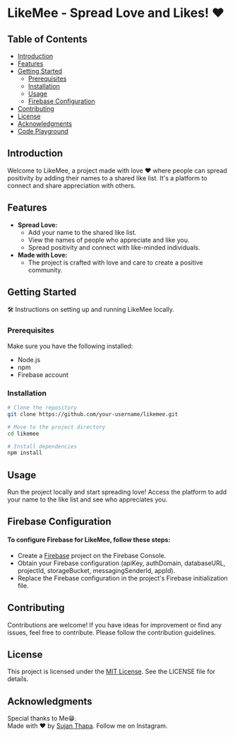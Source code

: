 # LikeMee - Spread Love and Likes! ❤️

## Table of Contents
- [Introduction](#introduction)
- [Features](#features)
- [Getting Started](#getting-started)
  - [Prerequisites](#prerequisites)
  - [Installation](#installation)
  - [Usage](#usage)
  - [Firebase Configuration](#firebase-configuration)
- [Contributing](#contributing)
- [License](#license)
- [Acknowledgments](#acknowledgments)
- [Code Playground](#code-playground)

## Introduction
Welcome to LikeMee, a project made with love ❤️ where people can spread positivity by adding their names to a shared like list. It's a platform to connect and share appreciation with others.

## Features
- **Spread Love:**
  - Add your name to the shared like list.
  - View the names of people who appreciate and like you.
  - Spread positivity and connect with like-minded individuals.
- **Made with Love:**
  - The project is crafted with love and care to create a positive community.

## Getting Started
🛠️ Instructions on setting up and running LikeMee locally.

### Prerequisites
Make sure you have the following installed:
- Node.js
- npm
- Firebase account

### Installation
```bash
# Clone the repository
git clone https://github.com/your-username/likemee.git

# Move to the project directory
cd likemee

# Install dependencies
npm install

```
## Usage
Run the project locally and start spreading love! Access the platform to add your name to the like list and see who appreciates you.

## Firebase Configuration
 #### To configure Firebase for LikeMee, follow these steps:

- Create a [Firebase](#https://firebase.google.com/) project on the Firebase Console.
 - Obtain your Firebase configuration (apiKey, authDomain,  databaseURL, projectId, storageBucket, messagingSenderId, appId).
- Replace the Firebase configuration in the project's Firebase initialization file.
 ## Contributing
Contributions are welcome! If you have ideas for improvement or find any issues, feel free to contribute. Please follow the contribution guidelines.

## License
This project is licensed under the [MIT License](#LICENSE). See the LICENSE file for details.

## Acknowledgments
Special thanks to Me😁.  
Made with ❤️ by [Sujan Thapa](#https://www.instagram.com/idkconundrum_/). Follow me on Instagram.

